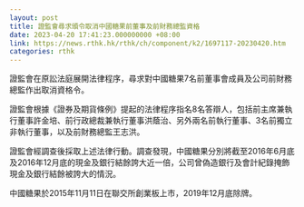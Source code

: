 ```yaml
---
layout: post
title: 證監會尋求頒令取消中國糖果前董事及前財務總監資格
date: 2023-04-20 17:41:23.000000000 +08:00
link: https://news.rthk.hk/rthk/ch/component/k2/1697117-20230420.htm
categories: rthk
---
```


證監會在原訟法庭展開法律程序，尋求對中國糖果7名前董事會成員及公司前財務總監作出取消資格令。

證監會根據《證券及期貨條例》提起的法律程序指名8名答辯人，包括前主席兼執行董事許金培、前行政總裁兼執行董事洪蔭治、另外兩名前執行董事、3名前獨立非執行董事，以及前財務總監王志洪。

證監會經調查後採取上述法律行動。調查發現，中國糖果分別將截至2016年6月底及2016年12月底的現金及銀行結餘誇大近一倍，公司曾偽造銀行及會計紀錄掩飾現金及銀行結餘被誇大的情況。

中國糖果於2015年11月11日在聯交所創業板上市，2019年12月底除牌。
